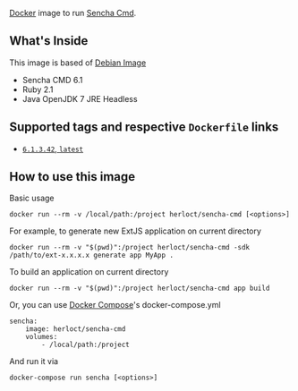 [Docker](http://www.docker.com/) image to run [Sencha Cmd](http://www.sencha.com/products/sencha-cmd/#overview).

## What's Inside

This image is based of [Debian Image](https://hub.docker.com/_/debian/)

* Sencha CMD 6.1
* Ruby 2.1
* Java OpenJDK 7 JRE Headless

## Supported tags and respective `Dockerfile` links

* [`6.1.3.42`, `latest`](https://github.com/herloct/docker-sencha-cmd/blob/master/6.1.3.42/Dockerfile)

## How to use this image

Basic usage

    docker run --rm -v /local/path:/project herloct/sencha-cmd [<options>]

For example, to generate new ExtJS application on current directory

    docker run --rm -v "$(pwd)":/project herloct/sencha-cmd -sdk /path/to/ext-x.x.x.x generate app MyApp .

To build an application on current directory

    docker run --rm -v "$(pwd)":/project herloct/sencha-cmd app build

Or, you can use [Docker Compose](https://docs.docker.com/compose/)'s docker-compose.yml

    sencha:
        image: herloct/sencha-cmd
        volumes:
            - /local/path:/project

And run it via

    docker-compose run sencha [<options>]
